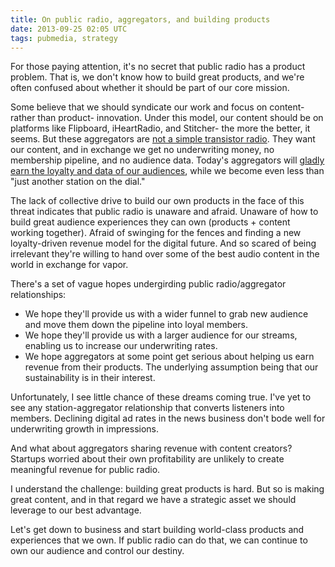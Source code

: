 ```yaml
---
title: On public radio, aggregators, and building products
date: 2013-09-25 02:05 UTC
tags: pubmedia, strategy
---
```


For those paying attention, it's no secret that public radio has a product problem. That is, we don't know how to build great products, and we're often confused about whether it should be part of our core mission.

Some believe that we should syndicate our work and focus on content- rather than product- innovation. Under this model, our content should be on platforms like Flipboard, iHeartRadio, and Stitcher- the more the better, it seems. But these aggregators are [not a simple transistor radio](http://mashable.com/2013/09/03/scott-pham-guest-post/). They want our content, and in exchange we get no underwriting money, no membership pipeline, and no audience data. Today's aggregators will [gladly earn the loyalty and data of our audiences](http://digitalservices.npr.org/post/public-radio-streaming-tunein-growing-faster-you-think), while we become even less than "just another station on the dial."

The lack of collective drive to build our own products in the face of this threat indicates that public radio is unaware and afraid. Unaware of how to build great audience experiences they can own (products + content working together). Afraid of swinging for the fences and finding a new loyalty-driven revenue model for the digital future. And so scared of being irrelevant they're willing to hand over some of the best audio content in the world in exchange for vapor.

There's a set of vague hopes undergirding public radio/aggregator relationships:

* We hope they'll provide us with a wider funnel to grab new audience and move them down the pipeline into loyal members.
* We hope they'll provide us with a larger audience for our streams, enabling us to increase our underwriting rates.
* We hope aggregators at some point get serious about helping us earn revenue from their products. The underlying assumption being that our sustainability is in their interest.

Unfortunately, I see little chance of these dreams coming true. I've yet to see any station-aggregator relationship that converts listeners into members. Declining digital ad rates in the news business don't bode well for underwriting growth in impressions.

And what about aggregators sharing revenue with content creators? Startups worried about their own profitability are unlikely to create meaningful revenue for public radio.

I understand the challenge: building great products is hard. But so is making great content, and in that regard we have a strategic asset we should leverage to our best advantage.

Let's get down to business and start building world-class products and experiences that we own. If public radio can do that, we can continue to own our audience and control our destiny.
